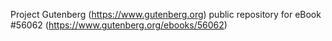 Project Gutenberg (https://www.gutenberg.org) public repository for
eBook #56062 (https://www.gutenberg.org/ebooks/56062)
